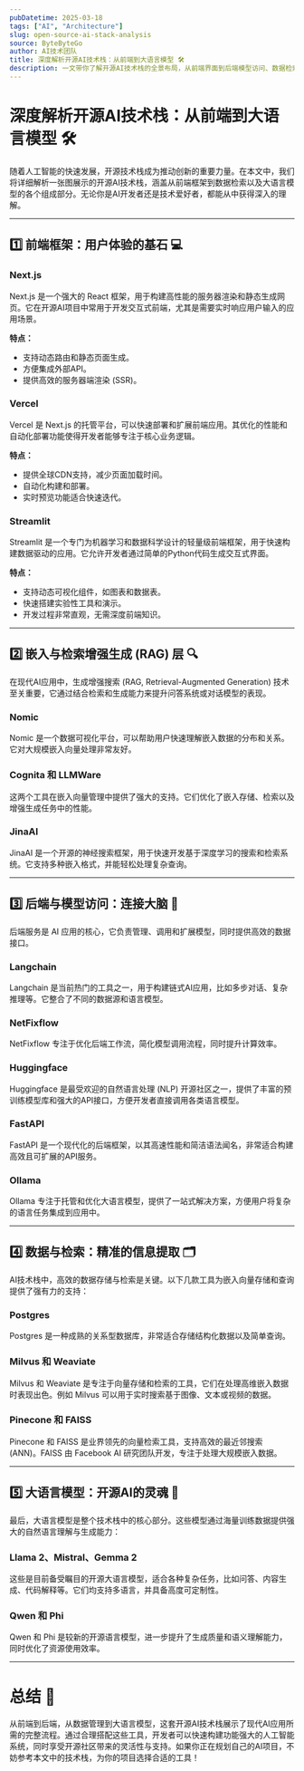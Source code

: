 ```yaml
---
pubDatetime: 2025-03-18
tags: ["AI", "Architecture"]
slug: open-source-ai-stack-analysis
source: ByteByteGo
author: AI技术团队
title: 深度解析开源AI技术栈：从前端到大语言模型 🛠️
description: 一文带你了解开源AI技术栈的全景布局，从前端界面到后端模型访问、数据检索再到大语言模型的细节拆解与应用。
---
```


# 深度解析开源AI技术栈：从前端到大语言模型 🛠️

随着人工智能的快速发展，开源技术栈成为推动创新的重要力量。在本文中，我们将详细解析一张图展示的开源AI技术栈，涵盖从前端框架到数据检索以及大语言模型的各个组成部分。无论你是AI开发者还是技术爱好者，都能从中获得深入的理解。

---

## 1️⃣ 前端框架：用户体验的基石 💻

### Next.js

Next.js 是一个强大的 React 框架，用于构建高性能的服务器渲染和静态生成网页。它在开源AI项目中常用于开发交互式前端，尤其是需要实时响应用户输入的应用场景。

**特点：**

- 支持动态路由和静态页面生成。
- 方便集成外部API。
- 提供高效的服务器端渲染 (SSR)。

### Vercel

Vercel 是 Next.js 的托管平台，可以快速部署和扩展前端应用。其优化的性能和自动化部署功能使得开发者能够专注于核心业务逻辑。

**特点：**

- 提供全球CDN支持，减少页面加载时间。
- 自动化构建和部署。
- 实时预览功能适合快速迭代。

### Streamlit

Streamlit 是一个专门为机器学习和数据科学设计的轻量级前端框架，用于快速构建数据驱动的应用。它允许开发者通过简单的Python代码生成交互式界面。

**特点：**

- 支持动态可视化组件，如图表和数据表。
- 快速搭建实验性工具和演示。
- 开发过程非常直观，无需深度前端知识。

---

## 2️⃣ 嵌入与检索增强生成 (RAG) 层 🔍

在现代AI应用中，生成增强搜索 (RAG, Retrieval-Augmented Generation) 技术至关重要，它通过结合检索和生成能力来提升问答系统或对话模型的表现。

### Nomic

Nomic 是一个数据可视化平台，可以帮助用户快速理解嵌入数据的分布和关系。它对大规模嵌入向量处理非常友好。

### Cognita 和 LLMWare

这两个工具在嵌入向量管理中提供了强大的支持。它们优化了嵌入存储、检索以及增强生成任务中的性能。

### JinaAI

JinaAI 是一个开源的神经搜索框架，用于快速开发基于深度学习的搜索和检索系统。它支持多种嵌入格式，并能轻松处理复杂查询。

---

## 3️⃣ 后端与模型访问：连接大脑 🧠

后端服务是 AI 应用的核心，它负责管理、调用和扩展模型，同时提供高效的数据接口。

### Langchain

Langchain 是当前热门的工具之一，用于构建链式AI应用，比如多步对话、复杂推理等。它整合了不同的数据源和语言模型。

### NetFixflow

NetFixflow 专注于优化后端工作流，简化模型调用流程，同时提升计算效率。

### Huggingface

Huggingface 是最受欢迎的自然语言处理 (NLP) 开源社区之一，提供了丰富的预训练模型库和强大的API接口，方便开发者直接调用各类语言模型。

### FastAPI

FastAPI 是一个现代化的后端框架，以其高速性能和简洁语法闻名，非常适合构建高效且可扩展的API服务。

### Ollama

Ollama 专注于托管和优化大语言模型，提供了一站式解决方案，方便用户将复杂的语言任务集成到应用中。

---

## 4️⃣ 数据与检索：精准的信息提取 🗂️

AI技术栈中，高效的数据存储与检索是关键。以下几款工具为嵌入向量存储和查询提供了强有力的支持：

### Postgres

Postgres 是一种成熟的关系型数据库，非常适合存储结构化数据以及简单查询。

### Milvus 和 Weaviate

Milvus 和 Weaviate 是专注于向量存储和检索的工具，它们在处理高维嵌入数据时表现出色。例如 Milvus 可以用于实时搜索基于图像、文本或视频的数据。

### Pinecone 和 FAISS

Pinecone 和 FAISS 是业界领先的向量检索工具，支持高效的最近邻搜索 (ANN)。FAISS 由 Facebook AI 研究团队开发，专注于处理大规模嵌入数据。

---

## 5️⃣ 大语言模型：开源AI的灵魂 🤖

最后，大语言模型是整个技术栈中的核心部分。这些模型通过海量训练数据提供强大的自然语言理解与生成能力：

### Llama 2、Mistral、Gemma 2

这些是目前备受瞩目的开源大语言模型，适合各种复杂任务，比如问答、内容生成、代码解释等。它们均支持多语言，并具备高度可定制性。

### Qwen 和 Phi

Qwen 和 Phi 是较新的开源语言模型，进一步提升了生成质量和语义理解能力，同时优化了资源使用效率。

---

# 总结 📝

从前端到后端，从数据管理到大语言模型，这套开源AI技术栈展示了现代AI应用所需的完整流程。通过合理搭配这些工具，开发者可以快速构建功能强大的人工智能系统，同时享受开源社区带来的灵活性与支持。如果你正在规划自己的AI项目，不妨参考本文中的技术栈，为你的项目选择合适的工具！
